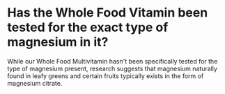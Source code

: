 # Has the Whole Food Vitamin been tested for the exact type of magnesium in it?

While our Whole Food Multivitamin hasn't been specifically tested for the type of magnesium present, research suggests that magnesium naturally found in leafy greens and certain fruits typically exists in the form of magnesium citrate.